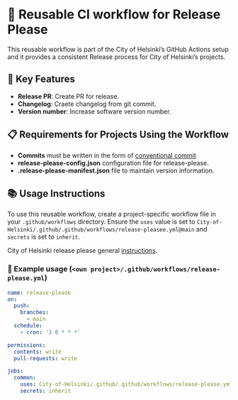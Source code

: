 # 🚀 Reusable CI workflow for Release Please

This reusable workflow is part of the City of Helsinki’s GitHub Actions setup and it provides a consistent Release process for City of Helsinki’s projects.

## 🌟 Key Features

- **Release PR**: Create PR for release.
- **Changelog**: Craete changelog from git commit.
- **Version number**: Increase software version number. 

## 📋 Requirements for Projects Using the Workflow

- **Commits** must be written in the form of [conventional commit](https://www.conventionalcommits.org/en/v1.0.0/) 
- **release-please-config.json** configuration file for release-please.
- **.release-please-manifest.json** file to maintain version information.

## 📚 Usage Instructions

To use this reusable workflow, create a project-specific workflow file in your `.github/workflows` directory. Ensure the `uses` value is set to `City-of-Helsinki/.github/.github/workflows/release-pleasee.yml@main` and `secrets` is set to `inherit`. 

City of Helsinki release please general [instructions](https://helsinkisolutionoffice.atlassian.net/wiki/spaces/DD/pages/8278966368/Releases+with+release-please).

### 📄 Example usage (`<own project>/.github/workflows/release-please.yml`)

```yaml
name: release-please
on:
  push:
    branches:
      - main
  schedule:
    - cron: '1 0 * * *'

permissions:
  contents: write
  pull-requests: write

jobs:
  common:
    uses: City-of-Helsinki/.github/.github/workflows/release-please.yml@main
    secrets: inherit
